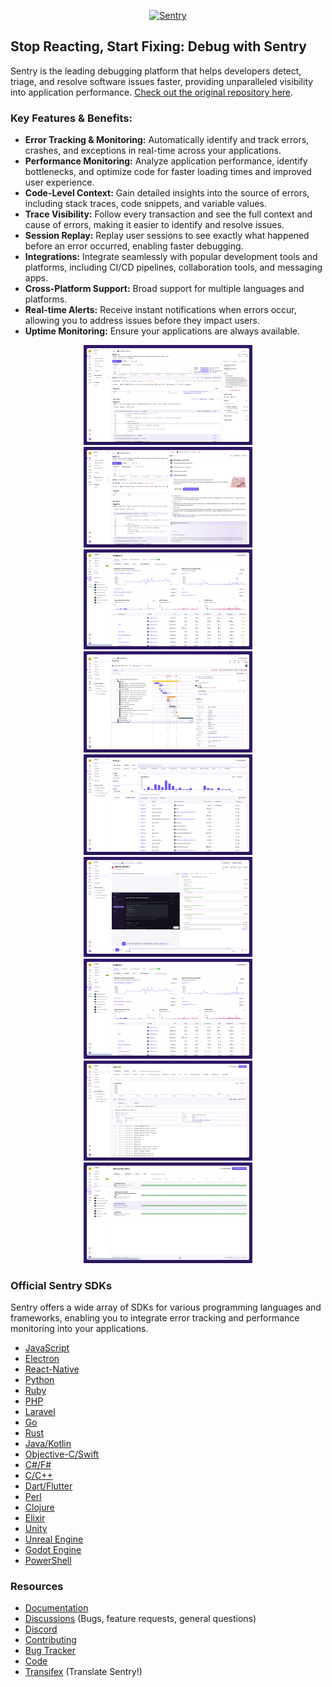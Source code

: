 <p align="center">
  <a href="https://sentry.io/?utm_source=github&utm_medium=logo" target="_blank">
    <img src="https://sentry-brand.storage.googleapis.com/sentry-wordmark-dark-280x84.png" alt="Sentry" width="280" height="84" />
  </a>
</p>

## Stop Reacting, Start Fixing: Debug with Sentry

Sentry is the leading debugging platform that helps developers detect, triage, and resolve software issues faster, providing unparalleled visibility into application performance. [Check out the original repository here](https://github.com/getsentry/sentry).

### Key Features & Benefits:

*   **Error Tracking & Monitoring:** Automatically identify and track errors, crashes, and exceptions in real-time across your applications.
*   **Performance Monitoring:** Analyze application performance, identify bottlenecks, and optimize code for faster loading times and improved user experience.
*   **Code-Level Context:** Gain detailed insights into the source of errors, including stack traces, code snippets, and variable values.
*   **Trace Visibility:** Follow every transaction and see the full context and cause of errors, making it easier to identify and resolve issues.
*   **Session Replay:** Replay user sessions to see exactly what happened before an error occurred, enabling faster debugging.
*   **Integrations:** Integrate seamlessly with popular development tools and platforms, including CI/CD pipelines, collaboration tools, and messaging apps.
*   **Cross-Platform Support:** Broad support for multiple languages and platforms.
*   **Real-time Alerts:** Receive instant notifications when errors occur, allowing you to address issues before they impact users.
*   **Uptime Monitoring:** Ensure your applications are always available.

<p align="center">
  <img src="https://github.com/getsentry/sentry/raw/master/.github/screenshots/issue-details.png" width="270" />
  <img src="https://github.com/getsentry/sentry/raw/master/.github/screenshots/seer.png" width="270" />
  <img src="https://github.com/getsentry/sentry/raw/master/.github/screenshots/insights.png" width="270" />
  <img src="https://github.com/getsentry/sentry/raw/master/.github/screenshots/traces.png" width="270" />
  <img src="https://github.com/getsentry/sentry/raw/master/.github/screenshots/trace-explorer.png" width="270" />
  <img src="https://github.com/getsentry/sentry/raw/master/.github/screenshots/replays.png" width="270" />
  <img src="https://github.com/getsentry/sentry/raw/master/.github/screenshots/insights.png" width="270" />
  <img src="https://github.com/getsentry/sentry/raw/master/.github/screenshots/logs.png" width="270" />
  <img src="https://github.com/getsentry/sentry/raw/master/.github/screenshots/uptime.png" width="270" />
</p>

### Official Sentry SDKs

Sentry offers a wide array of SDKs for various programming languages and frameworks, enabling you to integrate error tracking and performance monitoring into your applications.

*   [JavaScript](https://github.com/getsentry/sentry-javascript)
*   [Electron](https://github.com/getsentry/sentry-electron/)
*   [React-Native](https://github.com/getsentry/sentry-react-native)
*   [Python](https://github.com/getsentry/sentry-python)
*   [Ruby](https://github.com/getsentry/sentry-ruby)
*   [PHP](https://github.com/getsentry/sentry-php)
*   [Laravel](https://github.com/getsentry/sentry-laravel)
*   [Go](https://github.com/getsentry/sentry-go)
*   [Rust](https://github.com/getsentry/sentry-rust)
*   [Java/Kotlin](https://github.com/getsentry/sentry-java)
*   [Objective-C/Swift](https://github.com/getsentry/sentry-cocoa)
*   [C\#/F\#](https://github.com/getsentry/sentry-dotnet)
*   [C/C++](https://github.com/getsentry/sentry-native)
*   [Dart/Flutter](https://github.com/getsentry/sentry-dart)
*   [Perl](https://github.com/getsentry/perl-raven)
*   [Clojure](https://github.com/getsentry/sentry-clj/)
*   [Elixir](https://github.com/getsentry/sentry-elixir)
*   [Unity](https://github.com/getsentry/sentry-unity)
*   [Unreal Engine](https://github.com/getsentry/sentry-unreal)
*   [Godot Engine](https://github.com/getsentry/sentry-godot)
*   [PowerShell](https://github.com/getsentry/sentry-powershell)

### Resources

*   [Documentation](https://docs.sentry.io/)
*   [Discussions](https://github.com/getsentry/sentry/discussions) (Bugs, feature requests, general questions)
*   [Discord](https://discord.gg/PXa5Apfe7K)
*   [Contributing](https://docs.sentry.io/internal/contributing/)
*   [Bug Tracker](https://github.com/getsentry/sentry/issues)
*   [Code](https://github.com/getsentry/sentry)
*   [Transifex](https://explore.transifex.com/getsentry/sentry/) (Translate Sentry\!)